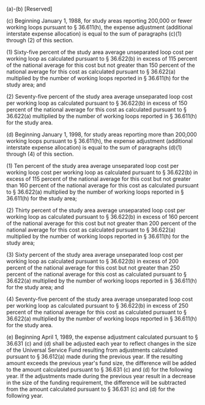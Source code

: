 (a)-(b) [Reserved]

(c) Beginning January 1, 1988, for study areas reporting 200,000 or fewer working loops pursuant to § 36.611(h), the expense adjustment (additional interstate expense allocation) is equal to the sum of paragraphs (c)(1) through (2) of this section.

(1) Sixty-five percent of the study area average unseparated loop cost per working loop as calculated pursuant to § 36.622(b) in excess of 115 percent of the national average for this cost but not greater than 150 percent of the national average for this cost as calculated pursuant to § 36.622(a) multiplied by the number of working loops reported in § 36.611(h) for the study area; and

(2) Seventy-five percent of the study area average unseparated loop cost per working loop as calculated pursuant to § 36.622(b) in excess of 150 percent of the national average for this cost as calculated pursuant to § 36.622(a) multiplied by the number of working loops reported in § 36.611(h) for the study area.

(d) Beginning January 1, 1998, for study areas reporting more than 200,000 working loops pursuant to § 36.611(h), the expense adjustment (additional interstate expense allocation) is equal to the sum of paragraphs (d)(1) through (4) of this section.

(1) Ten percent of the study area average unseparated loop cost per working loop cost per working loop as calculated pursuant to § 36.622(b) in excess of 115 percent of the national average for this cost but not greater than 160 percent of the national average for this cost as calculated pursuant to § 36.622(a) multiplied by the number of working loops reported in § 36.611(h) for the study area;

(2) Thirty percent of the study area average unseparated loop cost per working loop as calculated pursuant to § 36.622(b) in excess of 160 percent of the national average for this cost but not greater than 200 percent of the national average for this cost as calculated pursuant to § 36.622(a) multiplied by the number of working loops reported in § 36.611(h) for the study area;

(3) Sixty percent of the study area average unseparated loop cost per working loop as calculated pursuant to § 36.622(b) in excess of 200 percent of the national average for this cost but not greater than 250 percent of the national average for this cost as calculated pursuant to § 36.622(a) multiplied by the number of working loops reported in § 36.611(h) for the study area; and

(4) Seventy-five percent of the study area average unseparated loop cost per working loop as calculated pursuant to § 36.622(b) in excess of 250 percent of the national average for this cost as calculated pursuant to § 36.622(a) multiplied by the number of working loops reported in § 36.611(h) for the study area.
                

(e) Beginning April 1, 1989, the expense adjustment calculated pursuant to § 36.631 (c) and (d) shall be adjusted each year to reflect changes in the size of the Universal Service Fund resulting from adjustments calculated pursuant to § 36.612(a) made during the previous year. If the resulting amount exceeds the previous year's fund size, the difference will be added to the amount calculated pursuant to § 36.631 (c) and (d) for the following year. If the adjustments made during the previous year result in a decrease in the size of the funding requirement, the difference will be subtracted from the amount calculated pursuant to § 36.631 (c) and (d) for the following year.

